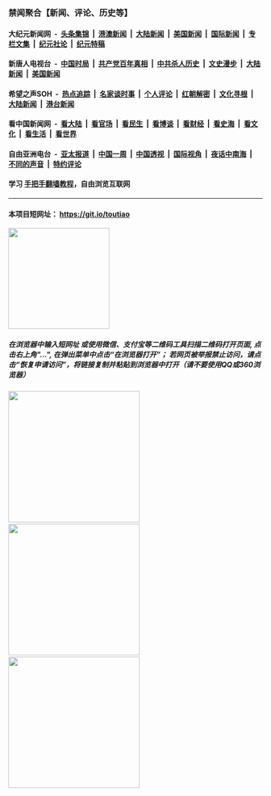 ### 禁闻聚合【新闻、评论、历史等】

#### 大纪元新闻网 &nbsp;-&nbsp; [头条集锦](indexes/E头条集锦.md?t=02250631) &nbsp;|&nbsp; [港澳新闻](indexes/E港澳新闻.md?t=02250631)  &nbsp;|&nbsp; [大陆新闻](indexes/E大陆新闻.md?t=02250631) &nbsp;|&nbsp; [美国新闻](indexes/E美国新闻.md?t=02250631) &nbsp;|&nbsp; [国际新闻](indexes/E国际新闻.md?t=02250631) &nbsp;|&nbsp; [专栏文集](indexes/E专栏文集.md?t=02250631) &nbsp;|&nbsp; [纪元社论](indexes/E纪元社论.md?t=02250631) &nbsp;|&nbsp; [纪元特稿](indexes/E纪元特稿.md?t=02250631) 

#### 新唐人电视台 &nbsp;-&nbsp; [中国时局](indexes/N中国时局.md?t=02250631) &nbsp;|&nbsp; [共产党百年真相](indexes/N共产党百年真相.md?t=02250631) &nbsp;|&nbsp; [中共杀人历史](indexes/N中共杀人历史.md?t=02250631) &nbsp;|&nbsp; [文史漫步](indexes/N文史漫步.md?t=02250631) &nbsp;|&nbsp; [大陆新闻](indexes/N大陆新闻.md?t=02250631) &nbsp;|&nbsp; [美国新闻](indexes/N美国新闻.md?t=02250631)

#### 希望之声SOH &nbsp;-&nbsp; [热点追踪](indexes/H热点追踪.md?t=02250631) &nbsp;|&nbsp; [名家谈时事](indexes/H名家谈时事.md?t=02250631) &nbsp;|&nbsp; [个人评论](indexes/H个人评论.md?t=02250631)  &nbsp;|&nbsp; [红朝解密](indexes/H红朝解密.md?t=02250631) &nbsp;|&nbsp; [文化寻根](indexes/H文化寻根.md?t=02250631) &nbsp;|&nbsp; [大陆新闻](indexes/H大陆新闻.md?t=02250631) &nbsp;|&nbsp; [港台新闻](indexes/H港台新闻.md?t=02250631)

#### 看中国新闻网 &nbsp;-&nbsp; [看大陆](indexes/S看大陆.md?t=02250631) &nbsp;|&nbsp; [看官场](indexes/S看官场.md?t=02250631) &nbsp;|&nbsp; [看民生](indexes/S看民生.md?t=02250631)  &nbsp;|&nbsp; [看博谈](indexes/S看博谈.md?t=02250631) &nbsp;|&nbsp; [看财经](indexes/S看财经.md?t=02250631) &nbsp;|&nbsp; [看史海](indexes/S看史海.md?t=02250631) &nbsp;|&nbsp; [看文化](indexes/S看文化.md?t=02250631) &nbsp;|&nbsp; [看生活](indexes/S看生活.md?t=02250631) &nbsp;|&nbsp; [看世界](indexes/S看世界.md?t=02250631)

#### 自由亚洲电台 &nbsp;-&nbsp; [亚太报道](indexes/R亚太报道.md?t=02250631) &nbsp;|&nbsp; [中国一周](indexes/R中国一周.md?t=02250631) &nbsp;|&nbsp; [中国透视](indexes/R中国透视.md?t=02250631)  &nbsp;|&nbsp; [国际视角](indexes/R国际视角.md?t=02250631) &nbsp;|&nbsp; [夜话中南海](indexes/R夜话中南海.md?t=02250631) &nbsp;|&nbsp; [不同的声音](indexes/R不同的声音.md?t=02250631) &nbsp;|&nbsp; [特约评论](indexes/R特约评论.md?t=02250631)

#### 学习 [手把手翻墙教程](https://github.com/gfw-breaker/guides/wiki)，自由浏览互联网

----

#### 本项目短网址： https://git.io/toutiao
<img src="https://raw.githubusercontent.com/gfw-breaker/banned-news/master/scripts/img/qr.png" width="200px"/>  

##### 在浏览器中输入短网址 或使用微信、支付宝等二维码工具扫描二维码打开页面, 点击右上角"...", 在弹出菜单中点击“在浏览器打开”； 若网页被举报禁止访问，请点击“恢复申请访问”，将链接复制并粘贴到浏览器中打开（请不要使用QQ或360浏览器）

<img src="https://raw.githubusercontent.com/gfw-breaker/banned-news/master/scripts/img/1.png" width="260px"/> &nbsp; <img src="https://raw.githubusercontent.com/gfw-breaker/banned-news/master/scripts/img/2.png" width="260px"/> &nbsp; <img src="https://raw.githubusercontent.com/gfw-breaker/banned-news/master/scripts/img/3.png" width="260px"/>
